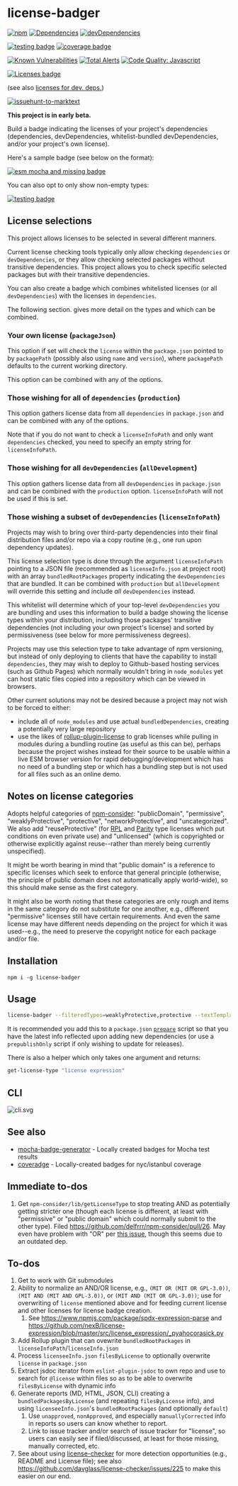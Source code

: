 # license-badger

[![npm](https://img.shields.io/npm/v/license-badger.svg)](https://www.npmjs.com/package/license-badger)
[![Dependencies](https://img.shields.io/david/brettz9/license-badger.svg)](https://david-dm.org/brettz9/license-badger)
[![devDependencies](https://img.shields.io/david/dev/brettz9/license-badger.svg)](https://david-dm.org/brettz9/license-badger?type=dev)

[![testing badge](https://raw.githubusercontent.com/brettz9/license-badger/master/badges/tests-badge.svg?sanitize=true)](badges/tests-badge.svg)
[![coverage badge](https://raw.githubusercontent.com/brettz9/license-badger/master/badges/coverage-badge.svg?sanitize=true)](badges/coverage-badge.svg)

[![Known Vulnerabilities](https://snyk.io/test/github/brettz9/license-badger/badge.svg)](https://snyk.io/test/github/brettz9/license-badger)
[![Total Alerts](https://img.shields.io/lgtm/alerts/g/brettz9/license-badger.svg?logo=lgtm&logoWidth=18)](https://lgtm.com/projects/g/brettz9/license-badger/alerts)
[![Code Quality: Javascript](https://img.shields.io/lgtm/grade/javascript/g/brettz9/license-badger.svg?logo=lgtm&logoWidth=18)](https://lgtm.com/projects/g/brettz9/license-badger/context:javascript)

<!--[![License](https://img.shields.io/npm/l/license-badger.svg)](LICENSE-MIT.txt)-->
[![Licenses badge](https://raw.githubusercontent.com/brettz9/license-badger/master/badges/licenses-badge.svg?sanitize=true)](badges/licenses-badge.svg)

(see also [licenses for dev. deps.](https://raw.githubusercontent.com/brettz9/license-badger/master/badges/licenses-badge-dev.svg?sanitize=true))

[![issuehunt-to-marktext](https://issuehunt.io/static/embed/issuehunt-button-v1.svg)](https://issuehunt.io/r/brettz9/license-badger)

**This project is in early beta.**

Build a badge indicating the licenses of your project's dependencies
(dependencies, devDependencies, whitelist-bundled devDependencies, and/or
your project's own license).

Here's a sample badge (see below on the format):

[![esm mocha and missing badge](https://raw.githubusercontent.com/brettz9/license-badger/master/test/fixtures/esm-mocha-and-missing.svg?sanitize=true)](test/fixtures/esm-mocha-and-missing.svg)

You can also opt to only show non-empty types:

[![testing badge](https://raw.githubusercontent.com/brettz9/license-badger/master/test/fixtures/nonemptyFilteredTypes.svg?sanitize=true)](test/fixtures/nonemptyFilteredTypes.svg)

## License selections

This project allows licenses to be selected in several different manners.

Current license checking tools typically only allow checking `dependencies` or
`devDependencies`, or they allow checking selected packages without transitive
dependencies. This project allows you to check specific selected packages but
*with* their transitive dependencies.

You can also create a badge which combines whitelisted licenses (or all
`devDependencies`) with the licenses in `dependencies`.

The following section. gives more detail on the types and which can
be combined.

### Your own license (`packageJson`)

This option if set will check the `license` within the `package.json` pointed
to by `packagePath` (possibly also using `name` and `version`), where
`packagePath` defaults to the current working directory.

This option can be combined with any of the options.

### Those wishing for all of `dependencies` (`production`)

This option gathers license data from all `dependencies` in `package.json`
and can be combined with any of the options.

Note that if you do not want to check a `licenseInfoPath` and only want
`dependencies` checked, you need to specify an empty string for
`licenseInfoPath`.

### Those wishing for all `devDependencies` (`allDevelopment`)

This option gathers license data from all `devDependencies` in `package.json`
and can be combined with the `production` option. `licenseInfoPath` will
not be used if this is set.

### Those wishing a subset of `devDependencies` (`licenseInfoPath`)

Projects may wish to bring over third-party dependencies into their final
distribution files and/or repo via a copy routine (e.g., one run
upon dependency updates).

This license selection type is done through the argument `licenseInfoPath`
pointing to a JSON file (recommended as `licenseInfo.json` at project root)
with an array `bundledRootPackages` property indicating the `devDependencies`
that are bundled. It can be combined with `production` but `allDevelopment`
will override this setting and include *all* `devDependencies` instead.

This whitelist will determine which of your top-level `devDependencies`
you are bundling and uses this information to build a badge
showing the license types within your distribution, including those packages'
transitive dependencies (not including your own project's license) and
sorted by permissiveness (see below for more permissiveness degrees).

Projects may use this selection type to take advantage of npm versioning,
but instead of only deploying to clients that have the capability to install
`dependencies`, they may wish to deploy to Github-based hosting services
(such as Github Pages) which normally wouldn't bring in `node_modules` yet
can host static files copied into a repository which can be viewed in
browsers.

Other current solutions may not be desired because a project may not wish to
be forced to either:

- include all of `node_modules` and use actual `bundledDependencies`,
  creating a potentially very large repository
- use the likes of [rollup-plugin-license](https://www.npmjs.com/package/rollup-plugin-license)
  to grab licenses while pulling in modules during a bundling routine (as useful
  as this can be), perhaps because the project wishes instead for their source
  to be usable within a live ESM browser version for rapid debugging/development
  which has no need of a bundling step or which has a bundling step but is not
  used for all files such as an online demo.

## Notes on license categories

Adopts helpful categories of [npm-consider](https://github.com/delfrrr/npm-consider):
"publicDomain", "permissive", "weaklyProtective", "protective", "networkProtective",
and "uncategorized". We also add "reuseProtective" (for
[RPL](https://en.wikipedia.org/wiki/Reciprocal_Public_License) and
[Parity](https://licensezero.com/licenses/parity) type licenses which put
conditions on even private use) and "unlicensed" (which is copyrighted or
otherwise explicitly against reuse--rather than merely being currently
unspecified).
<!--
(See [#24](https://github.com/delfrrr/npm-consider/issues/24) and [#18](https://github.com/delfrrr/npm-consider/issues/18#issuecomment-568872477) of `npm-consider` for tracking these recommendations)
-->

It might be worth bearing in mind that "public domain" is a reference to specific
licenses which seek to enforce that general principle (otherwise,
the principle of public domain does not automatically apply world-wide), so
this should make sense as the first category.

It might also be worth noting that these categories are only rough and items
in the same category do not substitute for one another, e.g., different
"permissive" licenses still have certain requirements. And even the same
license may have different needs depending on the project for which it was
used--e.g., the need to preserve the copyright notice for each package
and/or file.

## Installation

```
npm i -g license-badger
```

## Usage

```sh
license-badger --filteredTypes=weaklyProtective,protective --textTemplate \"License types (\\${licenseCount})\" --licenseTypeColor networkProtective=blue,s{white} -l test/fixtures/licenseInfo.json test.svg
```

It is recommended you add this to a `package.json` [`prepare`](https://docs.npmjs.com/misc/scripts#description) script so that you have the
latest info reflected upon adding new dependencies (or use a
`prepublishOnly` script if only wishing to update for releases).

There is also a helper which only takes one argument and returns:

```sh
get-license-type "license expression"
```

## CLI

![cli.svg](https://raw.githubusercontent.com/brettz9/license-badger/master/cli.svg?sanitize=true)

## See also

- [mocha-badge-generator](https://github.com/ianpogi5/mocha-badge-generator) - Locally
  created badges for Mocha test results
- [coveradge](https://github.com/brettz9/coveradge) - Locally-created badges
  for nyc/istanbul coverage

## Immediate to-dos

1. Get `npm-consider/lib/getLicenseType` to stop treating AND as
    potentially getting stricter one (though each license is different,
    at least with "permissive" or "public domain" which could normally
    submit to the other type). Filed <https://github.com/delfrrr/npm-consider/pull/26>.
    May even have problem with "OR" per
    [this issue](https://github.com/delfrrr/npm-consider/issues/21),
    though this seems due to an outdated dep.

## To-dos

1. Get to work with Git submodules
1. Ability to normalize an AND/OR license, e.g.,
    `(MIT OR (MIT OR GPL-3.0))`, `(MIT AND (MIT AND GPL-3.0))`,
    or `(MIT AND (MIT OR GPL-3.0))`; use for overwriting of `license`
    mentioned above and for feeding current license and other licenses
    for license badge creation.
    1. See <https://www.npmjs.com/package/spdx-expression-parse> and
      <https://github.com/nexB/license-expression/blob/master/src/license_expression/_pyahocorasick.py>
1. Add Rollup plugin that can ovewrite `bundledRootPackages` in
    `licenseInfoPath`/`licenseInfo.json`
1. Process `licenseeInfo.json` `filesByLicense` to optionally overwrite
    `license` in `package.json`
  1. Extract jsdoc iterator from `eslint-plugin-jsdoc` to own repo and
      use to search for `@license` within files so as to be able to
      overwrite `filesByLicense` with dynamic info
1. Generate reports (MD, HTML, JSON, CLI) creating a
    `bundledPackagesByLicense` (and repeating `filesByLicense` info), and
    using `licenseeInfo.json`'s `bundledRootPackages` (and optionally
    `default`)
    1. Use `unapproved`, `nonApproved`, and especially `manuallyCorrected`
        info in reports so users can know whether to report.
    1. Link to issue tracker and/or search of issue tracker for "license",
        so users can easily see if filed/discussed, at least for those
        missing, manually corrected, etc.
1. See about using [license-checker](https://github.com/davglass/license-checker)
    for more detection opportunities (e.g., README and License file); see
    also <https://github.com/davglass/license-checker/issues/225> to make this
    easier on our end.
